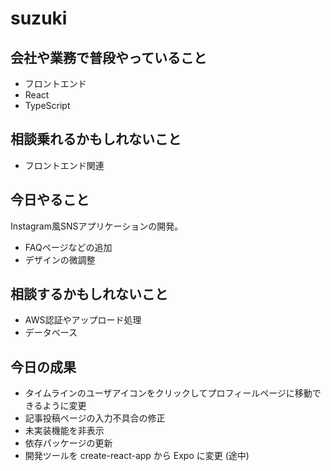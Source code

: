 # suzuki

## 会社や業務で普段やっていること

- フロントエンド
- React
- TypeScript

## 相談乗れるかもしれないこと

- フロントエンド関連

## 今日やること

Instagram風SNSアプリケーションの開発。

- FAQページなどの追加
- デザインの微調整

## 相談するかもしれないこと

- AWS認証やアップロード処理
- データベース

## 今日の成果

- タイムラインのユーザアイコンをクリックしてプロフィールページに移動できるように変更
- 記事投稿ページの入力不具合の修正
- 未実装機能を非表示
- 依存パッケージの更新
- 開発ツールを create-react-app から Expo に変更 (途中)
